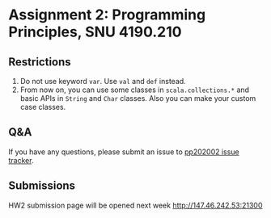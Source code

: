 # Assignment 2: Programming Principles, SNU 4190.210

## Restrictions

1. Do not use keyword `var`. Use `val` and `def` instead.
2. From now on, you can use some classes in `scala.collections.*` and basic APIs in `String` and `Char` classes. Also you can make your custom case classes.


## Q&A

If you have any questions, please submit an issue to [pp202002 issue tracker](https://github.com/snu-sf-class/pp202002/issues).

## Submissions

HW2 submission page will be opened next week
http://147.46.242.53:21300





